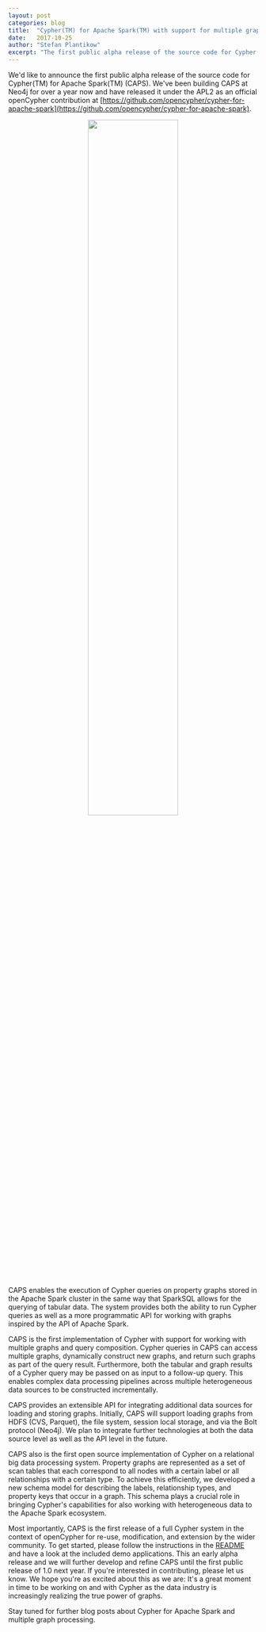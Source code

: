 ```yaml
---
layout: post
categories: blog
title:  "Cypher(TM) for Apache Spark(TM) with support for multiple graph processing"
date:   2017-10-25
author: "Stefan Plantikow"
excerpt: "The first public alpha release of the source code for Cypher(TM) for Apache Spark(TM) (CAPS) is now available. We discuss key features, such as support for working with multiple graphs and data source integration."
---
```


We'd like to announce the first public alpha release of the source code for Cypher(TM) for Apache Spark(TM) (CAPS).
We've been building CAPS at Neo4j for over a year now and have released it under the APL2 as an official openCypher contribution at [https://github.com/opencypher/cypher-for-apache-spark](https://github.com/opencypher/cypher-for-apache-spark).


<p style="text-align:center">
<img src="https://raw.githubusercontent.com/opencypher/cypher-for-apache-spark/master/doc/images/zeppelin_screenshot.png" style="width:60%;height:60%" align="center" />
</p>

CAPS enables the execution of Cypher queries on property graphs stored in the Apache Spark cluster in the same way that SparkSQL allows for the querying of tabular data.
The system provides both the ability to run Cypher queries as well as a more programmatic API for working with graphs inspired by the API of Apache Spark.

CAPS is the first implementation of Cypher with support for working with multiple graphs and query composition.
Cypher queries in CAPS can access multiple graphs, dynamically construct new graphs, and return such graphs as part of the query result.
Furthermore, both the tabular and graph results of a Cypher query may be passed on as input to a follow-up query.
This enables complex data processing pipelines across multiple heterogeneous data sources to be constructed incrementally.


CAPS provides an extensible API for integrating additional data sources for loading and storing graphs.
Initially, CAPS will support loading graphs from HDFS (CVS, Parquet), the file system, session local storage, and via the Bolt protocol (Neo4j).
We plan to integrate further technologies at both the data source level as well as the API level in the future.


CAPS also is the first open source implementation of Cypher on a relational big data processing system.
Property graphs are represented as a set of scan tables that each correspond to all nodes with a certain label or all relationships with a certain type.
To achieve this efficiently, we developed a new schema model for describing the labels, relationship types, and property keys that occur in a graph.
This schema plays a crucial role in bringing Cypher's capabilities for also working with heterogeneous data to the Apache Spark ecosystem.


Most importantly, CAPS is the first release of a full Cypher system in the context of openCypher for re-use, modification, and extension by the wider community.
To get started, please follow the instructions in the [README](https://github.com/opencypher/cypher-for-apache-spark/blob/master/README.md) and have a look at the included demo applications.
This an early alpha release and we will further develop and refine CAPS until the first public release of 1.0 next year.
If you're interested in contributing, please let us know.
We hope you're as excited about this as we are:
It's a great moment in time to be working on and with Cypher as the data industry is increasingly realizing the true power of graphs.

Stay tuned for further blog posts about Cypher for Apache Spark and multiple graph processing.
